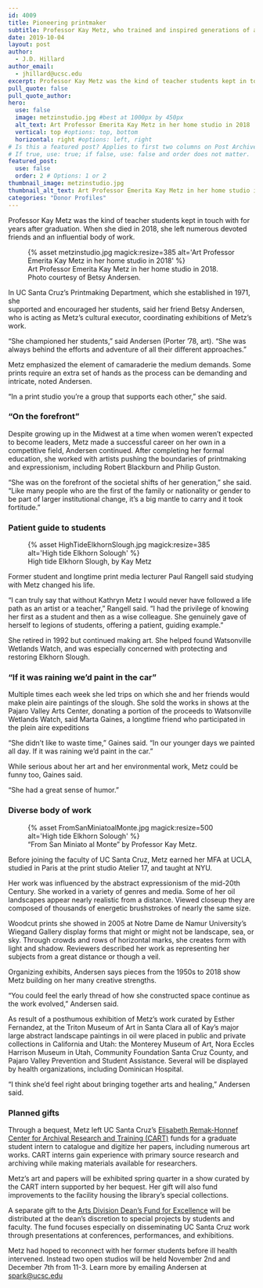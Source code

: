 ```yaml
---
id: 4009
title: Pioneering printmaker
subtitle: Professor Kay Metz, who trained and inspired generations of artists, leaves a bequest supporting Arts and Special Collections
date: 2019-10-04
layout: post
author:
  - J.D. Hillard
author_email:
  - jhillard@ucsc.edu
excerpt: Professor Kay Metz was the kind of teacher students kept in touch with for years after graduation. When she died in 2018, she left numerous devoted friends and an influential body of work.
pull_quote: false
pull_quote_author:
hero:
  use: false
  image: metzinstudio.jpg #best at 1000px by 450px
  alt_text: Art Professor Emerita Kay Metz in her home studio in 2018
  vertical: top #options: top, bottom
  horizontal: right #options: left, right
# Is this a featured post? Applies to first two columns on Post Archive Page.
# If true, use: true; if false, use: false and order does not matter.
featured_post:
  use: false
  order: 2 # Options: 1 or 2
thumbnail_image: metzinstudio.jpg
thumbnail_alt_text: Art Professor Emerita Kay Metz in her home studio in 2018
categories: "Donor Profiles"
---
```

Professor Kay Metz was the kind of teacher students kept in touch with for years after graduation. When she died in 2018, she left numerous devoted friends and an influential body of work.

<figure class="inline-image left">
{% asset metzinstudio.jpg magick:resize=385 alt='Art Professor Emerita Kay Metz in her home studio in 2018' %}
<figcaption>Art Professor Emerita Kay Metz in her home studio in 2018. Photo courtesy of Betsy Andersen.</figcaption></figure>

In UC Santa Cruz’s Printmaking Department, which she established in 1971, she  
supported and encouraged her students, said her friend Betsy Andersen, who is acting as Metz’s cultural executor, coordinating exhibitions of Metz’s work. 

“She championed her students,” said Andersen (Porter ’78, art). “She was always behind the efforts and adventure of all their different approaches.”

Metz emphasized the element of camaraderie the medium demands. Some prints require an extra set of hands as the process can be demanding and intricate, noted Andersen.

“In a print studio you’re a group that supports each other,” she said.

### “On the forefront”

Despite growing up in the Midwest at a time when women weren’t expected to become leaders, Metz made a successful career on her own in a competitive field, Andersen continued. After completing her formal education, she worked with artists pushing the boundaries of printmaking and expressionism, including Robert Blackburn and Philip Guston.

“She was on the forefront of the societal shifts of her generation,” she said. “Like many people who are the first of the family or nationality or gender to be part of larger institutional change, it’s a big mantle to carry and it took fortitude.” 

### Patient guide to students

<figure class="inline-image right">
{% asset HighTideElkhornSlough.jpg magick:resize=385 alt='High tide Elkhorn Solough' %}
<figcaption>High tide Elkhorn Slough, by Kay Metz</figcaption></figure>

Former student and longtime print media lecturer Paul Rangell said studying with Metz changed his life.

“I can truly say that without Kathryn Metz I would never have followed a life path as an artist or a teacher,” Rangell said. “I had the privilege of knowing her first as a student and then as a wise colleague. She genuinely gave of herself to legions of students, offering a patient, guiding example.”

She retired in 1992 but continued making art. She helped found Watsonville Wetlands Watch, and was especially concerned with protecting and restoring Elkhorn Slough.

### “If it was raining we’d paint in the car”

Multiple times each week she led trips on which she and her friends would make plein aire paintings of the slough. She sold the works in shows at the Pajaro Valley Arts Center, donating a portion of the proceeds to Watsonville Wetlands Watch, said Marta Gaines, a longtime friend who participated in the plein aire expeditions

“She didn’t like to waste time,” Gaines said. “In our younger days we painted all day. If it was raining we’d paint in the car.”

While serious about her art and her environmental work, Metz could be funny too, Gaines said.

“She had a great sense of humor.”

### Diverse body of work

<figure class="inline-image full">
{% asset FromSanMiniatoalMonte.jpg magick:resize=500 alt='High tide Elkhorn Solough' %}
<figcaption>&#8220;From San Miniato al Monte&#8221; by Professor Kay Metz.</figcaption></figure>

Before joining the faculty of UC Santa Cruz, Metz earned her MFA at UCLA, studied in Paris at the print studio Atelier 17, and taught at NYU.

Her work was influenced by the abstract expressionism of the mid-20th Century. She worked in a variety of genres and media. Some of her oil landscapes appear nearly realistic from a distance. Viewed closeup they are composed of thousands of energetic brushstrokes of nearly the same size.

Woodcut prints she showed in 2005 at Notre Dame de Namur University’s Wiegand Gallery display forms that might or might not be landscape, sea, or sky. Through crowds and rows of horizontal marks, she creates form with light and shadow. Reviewers described her work as representing her subjects from a great distance or though a veil.

Organizing exhibits, Andersen says pieces from the 1950s to 2018 show Metz building on her many creative strengths.

“You could feel the early thread of how she constructed space continue as the work evolved,” Andersen said.

As result of a posthumous exhibition of Metz&#8217;s work curated by Esther Fernandez, at the Triton Museum of Art in Santa Clara all of Kay&#8217;s major large abstract landscape paintings in oil were placed in public and private collections in California and Utah: the Monterey Museum of Art, Nora Eccles Harrison Museum in Utah, Community Foundation Santa Cruz County, and Pajaro Valley Prevention and Student Assistance. Several will be displayed by health organizations, including Dominican Hospital.

“I think she’d feel right about bringing together arts and healing,” Andersen said.

### Planned gifts

Through a bequest, Metz left UC Santa Cruz’s [Elisabeth Remak-Honnef Center for Archival Research and Training (CART)](https://guides.library.ucsc.edu/cart/about) funds for a graduate student intern to catalogue and digitize her papers, including numerous art works. CART interns gain experience with primary source research and archiving while making materials available for researchers.

Metz’s art and papers will be exhibited spring quarter in a show curated by the CART intern supported by her bequest. Her gift will also fund improvements to the facility housing the library’s special collections.

A separate gift to the [Arts Division Dean’s Fund for Excellence](https://arts.ucsc.edu/funding/arts-deans-fund-for-excellence) will be distributed at the dean’s discretion to special projects by students and faculty. The fund focuses especially on disseminating UC Santa Cruz work through presentations at conferences, performances, and exhibitions.

Metz had hoped to reconnect with her former students before ill health intervened. Instead two open studios will be held November 2nd and December 7th from 11-3. Learn more by emailing Andersen at spark@ucsc.edu
